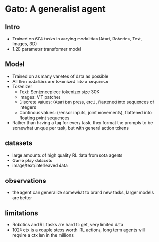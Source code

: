 # Gato: A generalist agent

## Intro
 - Trained on 604 tasks in varying modalities (Atari, Robotics, Text, Images, 3D)
 - 1.2B parameter transformer model

## Model
 - Trained on as many varietes of data as possible
 - All the modalities are tokenized into a sequence
 - Tokenizer
    - Text: Sentencepiece tokenizer size 30K
    - Images: ViT patches
    - Discrete values: (Atari btn press, etc.), Flattened into sequences of integers
    - Continous values: (sensor inputs, joint movements), flattened into floating point sequences
 - Rather than having a tag for every task, they format the prompts to be somewhat unique per task, but with general action tokens 

## datasets
 - large amounts of high quality RL data from sota agents
 - Game play datasets
 - image/text/interleaved data

## observations
 - the agent can generalize somewhat to brand new tasks, larger models are better

## limitations
 - Robotics and RL tasks are hard to get, very limited data
 - 1024 ctx is a couple steps worth IRL actions, long term agents will require a ctx len in the millions